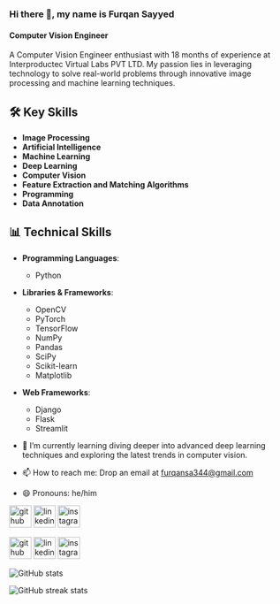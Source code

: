 ### Hi there 👋, my name is Furqan Sayyed
#### Computer Vision Engineer 
A Computer Vision Engineer enthusiast with 18 months of experience at Interproductec Virtual Labs PVT LTD. My passion lies in leveraging technology to solve real-world problems through innovative image processing and machine learning techniques.

 ## 🛠️ Key Skills  
- **Image Processing** 
- **Artificial Intelligence**
 - **Machine Learning**
 - **Deep Learning** 
- **Computer Vision**
 - **Feature Extraction and Matching Algorithms** 
- **Programming**
 - **Data Annotation**

## 📊 Technical Skills

- **Programming Languages**: 
  - Python
- **Libraries & Frameworks**:
  - OpenCV
  - PyTorch
  - TensorFlow
  - NumPy
  - Pandas
  - SciPy
  - Scikit-learn
  - Matplotlib
- **Web Frameworks**:
  - Django
  - Flask
  - Streamlit

- 🌱 I’m currently learning diving deeper into advanced deep learning techniques and exploring the latest trends in computer vision. 
- 📫 How to reach me: Drop an email at furqansa344@gmail.com 
- 😄 Pronouns: he/him 

[<img src='https://cdn.jsdelivr.net/npm/simple-icons@3.0.1/icons/github.svg' alt='github' height='40'>](https://github.com/04092000f)  [<img src='https://cdn.jsdelivr.net/npm/simple-icons@3.0.1/icons/linkedin.svg' alt='linkedin' height='40'>](https://www.linkedin.com/in/sayyed-furqan-hussain-6b31071a6//)  [<img src='https://cdn.jsdelivr.net/npm/simple-icons@3.0.1/icons/instagram.svg' alt='instagram' height='40'>](https://www.instagram.com/04092000f/)  

[<img src='https://cdn.jsdelivr.net/npm/simple-icons@3.0.1/icons/github.svg' alt='github' height='40'>](https://github.com/04092000f)  [<img src='https://cdn.jsdelivr.net/npm/simple-icons@3.0.1/icons/linkedin.svg' alt='linkedin' height='40'>](https://www.linkedin.com/in/sayyed-furqan-hussain-6b31071a6//)  [<img src='https://cdn.jsdelivr.net/npm/simple-icons@3.0.1/icons/instagram.svg' alt='instagram' height='40'>](https://www.instagram.com/04092000f/)  

![GitHub stats](https://github-readme-stats.vercel.app/api?username=04092000f&show_icons=true)  

![GitHub streak stats](https://streak-stats.demolab.com/?user=04092000f)  
